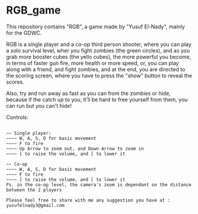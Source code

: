 # RGB_game
This repository contains "RGB", a game made by "Yusuf El-Nady", mainly for the GDWC.

RGB is a single player and a co-op third person shooter, where you can play a solo survival level, wher you fight zombies (the green
circles), and as you grab more booster cubes (the yello cubes), the more powerful you become, in terms of faster gun fire, more 
health or more speed, or, you can play along with a friend, and fight zombies, and at the end, you are directed to the scoring 
screen, where you have to press the "show" button to reveal the scores.

Also, try and run away as fast as you can from the zombies or hide, because if the catch up to you, it'll be hard to free yourself
from them, you can run but you can't hide!

Controls:
~~~~~~~~~

~~ Single player:
~~~~ W, A, S, D for basic movement
~~~~ F to fire
~~~~ Up Arrow to zoom out, and Down Arrow to zoom in
~~~~ ] to raise the volume, and [ to lower it

~~ Co-op
~~~~ W, A, S, D for basic movement
~~~~ F to fire
~~~~ ] to raise the volume, and [ to lower it
Ps. in the co-op level, the camera's zoom is dependant on the distance between the 2 players

Please feel free to share with me any suggestion you have at : 
yusufelnady3@gmail.com
